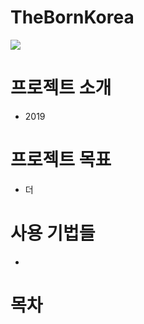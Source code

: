 # TheBornKorea
![](http://image.news1.kr/system/photos/2019/9/4/3806955/medium.jpg)  


# 프로젝트 소개
- 2019

# 프로젝트 목표
- 더

# 사용 기법들
- 

# 목차
 

